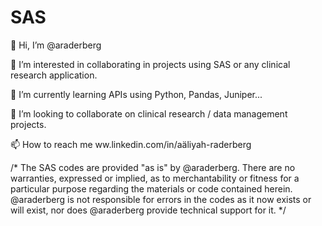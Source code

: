 # SAS
👋 Hi, I’m @araderberg

👀 I’m interested in collaborating in projects using SAS or any clinical research application.

🌱 I’m currently learning APIs using Python, Pandas, Juniper...

💞️ I’m looking to collaborate on clinical research / data management projects.

📫 How to reach me ww.linkedin.com/in/aäliyah-raderberg

/* The SAS codes are provided "as is" by @araderberg.  There are no warranties, expressed or implied, as to merchantability or 
fitness for a particular purpose regarding the materials or code  contained herein. @araderberg is not responsible for errors in
the codes as it now exists or will exist, nor does @araderberg provide technical support for it. */
